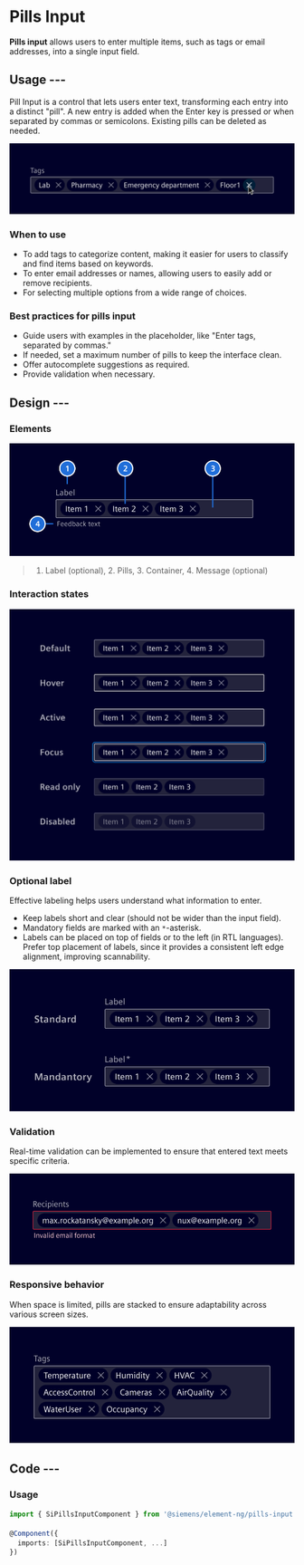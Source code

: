 # Pills Input

**Pills input** allows users to enter multiple items, such as tags or email addresses, into a single input field.

## Usage ---

Pill Input is a control that lets users enter text, transforming each entry into a distinct "pill".
A new entry is added when the Enter key is pressed or when separated by commas or semicolons.
Existing pills can be deleted as needed.

![Pills input](images/pills-input.png)

### When to use

- To add tags to categorize content, making it easier for users to classify and find items based on keywords.
- To enter email addresses or names, allowing users to easily add or remove recipients.
- For selecting multiple options from a wide range of choices.

### Best practices for pills input

- Guide users with examples in the placeholder, like "Enter tags, separated by commas."
- If needed, set a maximum number of pills to keep the interface clean.
- Offer autocomplete suggestions as required.
- Provide validation when necessary.

## Design ---

### Elements

![Pills input elements](images/pills-input-element.png)

> 1. Label (optional), 2. Pills, 3. Container, 4. Message (optional)

### Interaction states

![Pills input interaction states](images/pills-input-states.png)

### Optional label

Effective labeling helps users understand what information to enter.

- Keep labels short and clear (should not be wider than the input field).
- Mandatory fields are marked with an `*`-asterisk.
- Labels can be placed on top of fields or to the left (in RTL languages).
  Prefer top placement of labels, since it provides a consistent left edge alignment, improving scannability.

![Pills input label](images/pills-input-label.png)

### Validation

Real-time validation can be implemented to ensure that entered text meets specific
criteria.

![Pills input validation](images/pills-input-validation.png)

### Responsive behavior

When space is limited, pills are stacked to ensure adaptability across various screen sizes.

![Pills input responsive](images/pills-input-responsive.png)

## Code ---

### Usage

```ts
import { SiPillsInputComponent } from '@siemens/element-ng/pills-input';

@Component({
  imports: [SiPillsInputComponent, ...]
})
```

<si-docs-component example="si-pills-input/si-pills-input" height="250"></si-docs-component>

<si-docs-api component="SiPillsInputComponent"></si-docs-api>

<si-docs-api directive="SiPillsInputCsvDirective"></si-docs-api>

<si-docs-types></si-docs-types>
